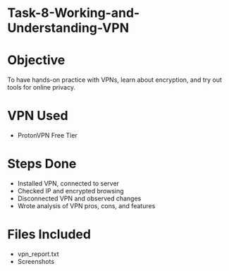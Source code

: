 # Task-8-Working-and-Understanding-VPN

# Objective
To have hands-on practice with VPNs, learn about encryption, and try out tools for online privacy.

# VPN Used
- ProtonVPN Free Tier

# Steps Done
- Installed VPN, connected to server
- Checked IP and encrypted browsing
- Disconnected VPN and observed changes
- Wrote analysis of VPN pros, cons, and features

# Files Included
- vpn_report.txt
- Screenshots



